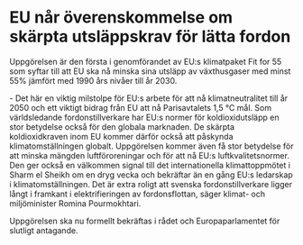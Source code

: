 # EU når överenskommelse om skärpta utsläppskrav för lätta fordon

Uppgörelsen är den första i genomförandet av EU:s klimatpaket Fit for 55 som syftar till att EU ska nå minska sina utsläpp av växthusgaser med minst 55% jämfört med 1990 års nivåer till år 2030\.

\- Det här en viktig milstolpe för EU:s arbete för att nå klimatneutralitet till år 2050 och ett viktigt bidrag från EU att nå Parisavtalets 1,5 °C mål. Som världsledande fordonstillverkare har EU:s normer för koldioxidutsläpp en stor betydelse också för den globala marknaden. De skärpta koldioxidkraven inom EU kommer därför också att påskynda klimatomställningen globalt. Uppgörelsen kommer även få stor betydelse för att minska mängden luftföroreningar och för att nå EU:s luftkvalitetsnormer. Den ger också en välkommen signal till det internationella klimattoppmötet i Sharm el Sheikh om en dryg vecka och bekräftar än en gång EU:s ledarskap i klimatomställningen. Det är extra roligt att svenska fordonstillverkare ligger långt i framkant i elektrifieringen av fordonsflottan, säger klimat\- och miljöminister Romina Pourmokhtari.

Uppgörelsen ska nu formellt bekräftas i rådet och Europaparlamentet för slutligt antagande.
